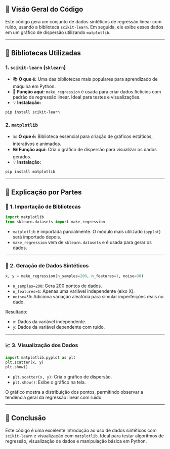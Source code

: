 ## 🧾 Visão Geral do Código

Este código gera um conjunto de dados sintéticos de regressão linear com ruído, usando a biblioteca `scikit-learn`. Em seguida, ele exibe esses dados em um gráfico de dispersão utilizando `matplotlib`.

---

## 🧰 Bibliotecas Utilizadas

### 1. `scikit-learn` (`sklearn`)
- 📚 **O que é:** Uma das bibliotecas mais populares para aprendizado de máquina em Python.
- 🔧 **Função aqui:** `make_regression` é usada para criar dados fictícios com padrão de regressão linear. Ideal para testes e visualizações.
- 💡 **Instalação:**
```bash
pip install scikit-learn
```

### 2. `matplotlib`
- 📊 **O que é:** Biblioteca essencial para criação de gráficos estáticos, interativos e animados.
- 🖼️ **Função aqui:** Cria o gráfico de dispersão para visualizar os dados gerados.
- 💡 **Instalação:**
```bash
pip install matplotlib
```

---

## 🧩 Explicação por Partes

### 🔢 1. Importação de Bibliotecas
```python
import matplotlib
from sklearn.datasets import make_regression
```
- `matplotlib` é importada parcialmente. O módulo mais utilizado (`pyplot`) será importado depois.
- `make_regression` vem de `sklearn.datasets` e é usada para gerar os dados.

---

### 🧪 2. Geração de Dados Sintéticos
```python
x, y = make_regression(n_samples=200, n_features=1, noise=30)
```
- `n_samples=200`: Gera 200 pontos de dados.
- `n_features=1`: Apenas uma variável independente (eixo X).
- `noise=30`: Adiciona variação aleatória para simular imperfeições reais no dado.

Resultado:
- `x`: Dados da variável independente.
- `y`: Dados da variável dependente com ruído.

---

### 📈 3. Visualização dos Dados
```python
import matplotlib.pyplot as plt
plt.scatter(x, y)
plt.show()
```
- `plt.scatter(x, y)`: Cria o gráfico de dispersão.
- `plt.show()`: Exibe o gráfico na tela.

O gráfico mostra a distribuição dos pontos, permitindo observar a tendência geral da regressão linear com ruído.

---

## 🎯 Conclusão

Este código é uma excelente introdução ao uso de dados sintéticos com `scikit-learn` e visualização com `matplotlib`. Ideal para testar algoritmos de regressão, visualização de dados e manipulação básica em Python.
